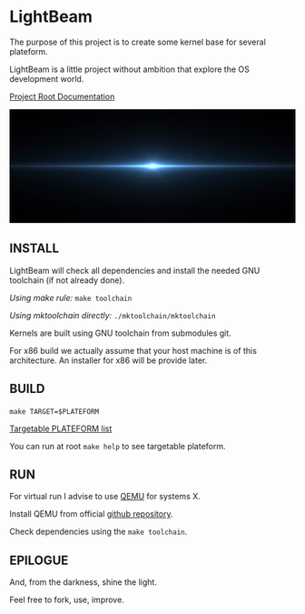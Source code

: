 # LightBeam

The purpose of this project is to create some kernel base for several plateform.

LightBeam is a little project without ambition that explore the OS development world.

[Project Root Documentation](doc/tree.md)

<img src="doc/lightbeam.jpg" width="600" height="200">

## INSTALL

LightBeam will check all dependencies and install the needed GNU toolchain (if not already done).

_Using make rule:_ `make toolchain`

_Using mktoolchain directly:_ `./mktoolchain/mktoolchain`

Kernels are built using GNU toolchain from submodules git.

For x86 build we actually assume that your host machine is of this architecture. An installer for x86 will be provide later.

## BUILD

`make TARGET=$PLATEFORM`

[Targetable PLATEFORM list](src/target/README.md)

You can run at root `make help` to see targetable plateform.


## RUN

For virtual run I advise to use [QEMU](https://www.qemu.org/docs/master/qemu-doc.html) for systems X.

Install QEMU from official [github repository](https://github.com/qemu/qemu).

Check dependencies using the `make toolchain`.


## EPILOGUE

And, from the darkness, shine the light.

Feel free to fork, use, improve.
